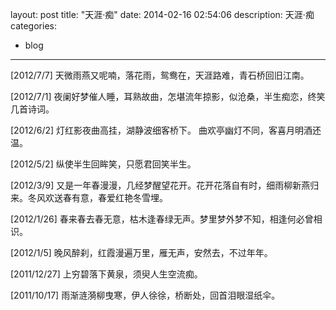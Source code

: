 layout: post
title:  "天涯·痴"
date:   2014-02-16 02:54:06
description: 天涯·痴
categories:
- blog
---

[2012/7/7]
天微雨燕又呢喃，落花雨，鸳鸯在，天涯路难，青石桥回旧江南。

[2012/7/1]
夜阑好梦催人睡，耳熟故曲，怎堪流年掠影，似沧桑，半生痴恋，终笑几首诗词。

[2012/6/2]
灯红影夜曲高挂，湖静波细客桥下。 曲欢亭幽灯不同，客喜月明酒还温。

[2012/5/2]
纵使半生回眸笑，只愿君回笑半生。

[2012/3/9]
又是一年春漫漫，几经梦醒望花开。花开花落自有时，细雨柳新燕归来。冬风欢送春有意，春爱红艳冬雪埋。

[2012/1/26]
春来春去春无意，枯木逢春绿无声。梦里梦外梦不知，相逢何必曾相识。

[2012/1/5]
晚风醉刹，红霞漫遍万里，雁无声，安然去，不过年年。

[2011/12/27]
上穷碧落下黄泉，须臾人生空流痴。

[2011/10/17]
雨渐涟漪柳曳寒，伊人徐徐，桥断处，回首泪眼湿纸伞。
